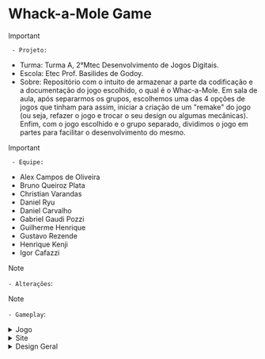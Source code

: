 # Whack-a-Mole Game
>[!Important]
 > ` - Projeto:`
>- Turma: Turma A, 2°Mtec Desenvolvimento de Jogos Digitais.
>- Escola: Etec Prof. Basilides de Godoy.
>- Sobre: Repositório com o intuito de armazenar a parte da codificação e a documentação do jogo escolhido, o qual é o Whac-a-Mole. Em sala de aula, após separarmos os grupos, escolhemos uma das 4 opções de jogos que tinham para assim, iniciar a criação de um "remake" do jogo (ou seja, refazer o jogo e trocar o seu design ou algumas mecânicas). Enfim, com o jogo escolhido e o grupo separado, dividimos o jogo em partes para facilitar o desenvolvimento do mesmo.


>[!Important]
 > ` - Equipe:`
>- Alex Campos de Oliveira
>- Bruno Queiroz Plata
>- Christian Varandas
>- Daniel Ryu
>- Daniel Carvalho
>- Gabriel Gaudi Pozzi
>- Guilherme Henrique
>- Gustavo Rezende
>- Henrique Kenji
>- Igor Cafazzi

> [!NOTE]
> `- Alterações`:


> [!NOTE]
> `- Gameplay`:


<details>
 <summary> Jogo </summary>
 `- Desenvolvedores:`
 >- Gabriel Gaudi
 >- Daniel Ryu
 >- Christian Varandas
 >- Guilherme Henrique

 ## Mecânicas do Jogo:

 ## Design do Jogo:
Nosso jogo, para se diferenciar do Whac-a-Mole original que continha uma temática do personagem Mario da Nintendo, utilizou de inspiração o jogo "Subnautica" para o design dos personagens e do cenário em si. Algumas dessas imagens foram pegas do próprio jogo, como é o caso da imagem de fundo, entretanto, outras tiveram de ser feitas por nós mesmos devido a falta delas na internet, como foi o caso do redemoinho de água.
 Enfim, detalhando melhor: para fazer o alvo em que o jogador deverá clicar para eliminar e ganhar pontos, utiliazamos de uma foto do primeiro leviatã que aparece do jogo. Para a composição do fundo e dos quadrados, foram utilizadas, respectivamente, uma imagem do fundo do mar do próprio jogo e um gif para fazer o redemoinho. Agora, para simular o objeto em que não podemos apertar, pois se for feito o mesmo, perderemos o jogo, pegamos o Emperor Leviathan em sua fase ainda recém-nascida, o motivo é simples: no jogo, esse leviatã e nosso personagem auxiliam um ao outro e então pensamos que seria uma boa ideia o colocar como um "aliado" que não pudesse ser destruído. Então, essas foram as principais mudanças no design do jogo.

</details>

<details>
 <summary> Site </summary>
 `- Desenvolvedores:`
 >- Bruno Queiroz
 >- Igor Cafazzi
 >- Henrique Kenji
 >- Guilherme Henrique

## Funções do Site:


</details>



<details>
 <summary> Design Geral </summary>
`- Desenvolvedores:`
 >- Daniel Carvalho
 >- Bruno Queiroz Plata
 >- Christian Varandas
 >- Henrique Kenji
 >- Igor Cafazzi

## Design:
 
</details> 
